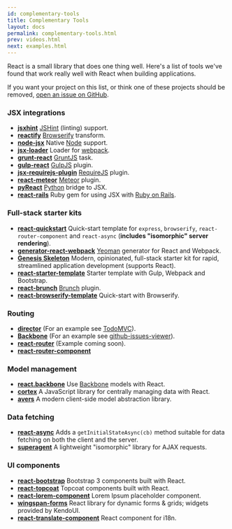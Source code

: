 ```yaml
---
id: complementary-tools
title: Complementary Tools
layout: docs
permalink: complementary-tools.html
prev: videos.html
next: examples.html
---
```


React is a small library that does one thing well. Here's a list of tools we've found that work really well with React when building applications.

If you want your project on this list, or think one of these projects should be removed, [open an issue on GitHub](https://github.com/facebook/react/issues/new).

### JSX integrations

  * **[jsxhint](https://npmjs.org/package/jsxhint)** [JSHint](http://jshint.com/) (linting) support.
  * **[reactify](https://npmjs.org/package/reactify)** [Browserify](http://browserify.org/) transform.
  * **[node-jsx](https://npmjs.org/package/node-jsx)** Native [Node](http://nodejs.org/) support.
  * **[jsx-loader](https://npmjs.org/package/jsx-loader)** Loader for [webpack](http://webpack.github.io/).
  * **[grunt-react](https://npmjs.org/package/grunt-react)** [GruntJS](http://gruntjs.com/) task.
  * **[gulp-react](https://npmjs.org/package/gulp-react)** [GulpJS](http://gulpjs.com/) plugin.
  * **[jsx-requirejs-plugin](https://github.com/philix/jsx-requirejs-plugin)** [RequireJS](http://requirejs.org/) plugin.
  * **[react-meteor](https://github.com/benjamn/react-meteor)** [Meteor](http://www.meteor.com/) plugin.
  * **[pyReact](https://github.com/facebook/react-python)** [Python](http://www.python.org/) bridge to JSX.
  * **[react-rails](https://github.com/facebook/react-rails)** Ruby gem for using JSX with [Ruby on Rails](http://rubyonrails.org/).

### Full-stack starter kits

  * **[react-quickstart](https://github.com/andreypopp/react-quickstart)** Quick-start template for `express`, `browserify`, `react-router-component` and `react-async` (**includes "isomorphic" server rendering**).
  * **[generator-react-webpack](https://github.com/newtriks/generator-react-webpack)** [Yeoman](http://yeoman.io/) generator for React and Webpack.
  * **[Genesis Skeleton](http://genesis-skeleton.com/)** Modern, opinionated, full-stack starter kit for rapid, streamlined application development (supports React).
  * **[react-starter-template](https://github.com/johnthethird/react-starter-template)** Starter template with Gulp, Webpack and Bootstrap.
  * **[react-brunch](https://npmjs.org/package/react-brunch)** [Brunch](http://brunch.io/) plugin.
  * **[react-browserify-template](https://github.com/petehunt/react-browserify-template)** Quick-start with Browserify.

### Routing

  * **[director](https://github.com/flatiron/director)** (For an example see [TodoMVC](https://github.com/tastejs/todomvc/blob/gh-pages/architecture-examples/react/js/app.jsx#L29)).
  * **[Backbone](http://backbonejs.org/)** (For an example see [github-issues-viewer](https://github.com/jaredly/github-issues-viewer)).
  * **[react-router](https://github.com/jaredly/react-router)** (Example coming soon).
  * **[react-router-component](http://andreypopp.viewdocs.io/react-router-component)**

### Model management

  * **[react.backbone](https://github.com/usepropeller/react.backbone)** Use [Backbone](http://backbonejs.org) models with React.
  * **[cortex](https://github.com/mquan/cortex/)** A JavaScript library for centrally managing data with React.
  * **[avers](https://github.com/wereHamster/avers)** A modern client-side model abstraction library.

### Data fetching

  * **[react-async](http://andreypopp.viewdocs.io/react-async)** Adds a `getInitialStateAsync(cb)` method suitable for data fetching on both the client and the server.
  * **[superagent](http://visionmedia.github.io/superagent/)** A lightweight "isomorphic" library for AJAX requests.

### UI components

  * **[react-bootstrap](https://github.com/stevoland/react-bootstrap)** Bootstrap 3 components built with React.
  * **[react-topcoat](https://github.com/plaxdan/react-topcoat)** Topcoat components built with React.
  * **[react-lorem-component](https://github.com/martinandert/react-lorem-component)** Lorem Ipsum placeholder component.
  * **[wingspan-forms](https://github.com/wingspan/wingspan-forms)** React library for dynamic forms & grids; widgets provided by KendoUI.
  * **[react-translate-component](https://github.com/martinandert/react-translate-component)** React component for i18n.
